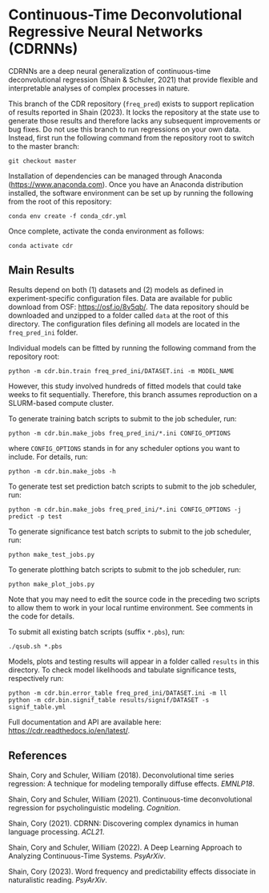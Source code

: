 # Continuous-Time Deconvolutional Regressive Neural Networks (CDRNNs)

CDRNNs are a deep neural generalization of continuous-time deconvolutional regression (Shain & Schuler, 2021) that provide flexible and interpretable analyses of complex processes in nature.

This branch of the CDR repository (`freq_pred`) exists to support replication of results reported in Shain (2023).
It locks the repository at the state use to generate those results and therefore lacks any subsequent improvements or bug fixes.
Do not use this branch to run regressions on your own data.
Instead, first run the following command from the repository root to switch to the master branch:

    git checkout master

Installation of dependencies can be managed through Anaconda (https://www.anaconda.com).
Once you have an Anaconda distribution installed, the software environment can be set up by running the following from the root of this repository:

`conda env create -f conda_cdr.yml`

Once complete, activate the conda environment as follows:

`conda activate cdr`

## Main Results

Results depend on both (1) datasets and (2) models as defined in experiment-specific configuration files.
Data are available for public download from OSF: https://osf.io/8v5qb/.
The data repository should be downloaded and unzipped to a folder called ``data`` at the root of this directory.
The configuration files defining all models are located in the `freq_pred_ini` folder.

Individual models can be fitted by running the following command from the repository root:

    python -m cdr.bin.train freq_pred_ini/DATASET.ini -m MODEL_NAME

However, this study involved hundreds of fitted models that could take weeks to fit sequentially.
Therefore, this branch assumes reproduction on a SLURM-based compute cluster.

To generate training batch scripts to submit to the job scheduler, run:

    python -m cdr.bin.make_jobs freq_pred_ini/*.ini CONFIG_OPTIONS

where `CONFIG_OPTIONS` stands in for any scheduler options you want to include. For details, run:

    python -m cdr.bin.make_jobs -h

To generate test set prediction batch scripts to submit to the job scheduler, run:

    python -m cdr.bin.make_jobs freq_pred_ini/*.ini CONFIG_OPTIONS -j predict -p test

To generate significance test batch scripts to submit to the job scheduler, run:

    python make_test_jobs.py

To generate plotthing batch scripts to submit to the job scheduler, run:

    python make_plot_jobs.py

Note that you may need to edit the source code in the preceding two scripts to allow them to work in your local runtime environment.
See comments in the code for details.

To submit all existing batch scripts (suffix `*.pbs`), run:

    ./qsub.sh *.pbs

Models, plots and testing results will appear in a folder called `results` in this directory.
To check model likelihoods and tabulate significance tests, respectively run:

    python -m cdr.bin.error_table freq_pred_ini/DATASET.ini -m ll
    python -m cdr.bin.signif_table results/signif/DATASET -s signif_table.yml

Full documentation and API are available here: https://cdr.readthedocs.io/en/latest/.

## References
Shain, Cory and Schuler, William (2018). Deconvolutional time series regression: A technique for modeling temporally diffuse effects. _EMNLP18_.

Shain, Cory and Schuler, William (2021). Continuous-time deconvolutional regression for psycholinguistic modeling. _Cognition_.

Shain, Cory (2021). CDRNN: Discovering complex dynamics in human language processing. _ACL21_.

Shain, Cory and Schuler, William (2022). A Deep Learning Approach to Analyzing Continuous-Time Systems. _PsyArXiv_.

Shain, Cory (2023). Word frequency and predictability effects dissociate in naturalistic reading. _PsyArXiv_.

